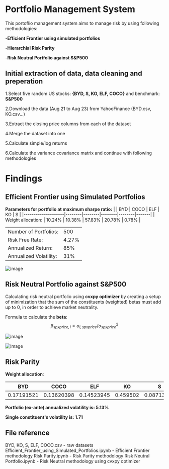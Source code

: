 # Portfolio Management System
This portoflio management system aims to manage risk by using following methodologies:

-**Efficient Frontier using simulated portfolios**

-**Hierarchial Risk Parity**

-**Risk Neutral Portfolio against S&P500**

## Initial extraction of data, data cleaning and preperation
1.Select five random US stocks: **{BYD, S, KO, ELF, COCO}** and benchmark: **S&P500**

2.Download the data (Aug 21 to Aug 23) from YahooFinance (BYD.csv, KO.csv...)
   
3.Extract the closing price columns from each of the dataset

4.Merge the dataset into one 

5.Calculate simple/log returns

6.Calculate the variance covariance matrix and continue with following methodologies

# Findings
## Efficient Frontier using Simulated Portfolios
**Parameters for portfolio at maximum sharpe ratio:**
|                    | BYD    | COCO   | ELF    | KO     | S     |
|--------------------|--------|--------|--------|--------|-------|
| Weight allocation: | 10.24% | 10.38% | 57.83% | 20.78% | 0.78% |

|                        |       |
|------------------------|-------|
| Number of Portfolios:  | 500   |
| Risk Free Rate:        | 4.27% |
| Annualized Return:     | 85%   |
| Annualized Volatility: | 31%   |




![image](https://github.com/LukaszLisowski2/MyProjects/assets/78934435/84bf182a-81c6-4bae-b2b7-ac0855266edd)


## Risk Neutral Portfolio against S&P500
Calculating risk neutral portfolio using **cvxpy optimizer** by creating a setup of minimization that the sum of the constituents (weighted) betas must add up to 0, in order to achieve market neutrality.

Formula to calculate the **beta**:
$$\beta_{spxprice,i} = \sigma_{i, spxprice} / \sigma_{spxprice}^2$$

![image](https://github.com/LukaszLisowski2/MyProjects/assets/78934435/9e1446e8-6b9c-4825-8246-31263c82829e)

![image](https://github.com/LukaszLisowski2/MyProjects/assets/78934435/07fbb80b-9a40-4e3c-8932-d31ea9e328e5)

## Risk Parity
**Weight allocation**:


 BYD        | COCO       | ELF        | KO       | S          
------------|------------|------------|----------|------------
 0.17191521 | 0.13620398 | 0.14523945 | 0.459502 | 0.08713936 


**Portfolio (ex-ante) annualized volatility is: 5.13%**

**Single constituent's volatility is: 1.71**

## File reference
BYD, KO, S, ELF, COCO.csv - raw datasets
Efficient_Frontier_using_Simulated_Portfolios.ipynb - Efficient Frontier methodology
Risk Parity.ipynb - Risk Parity methodology
Risk Neutral Portfolio.ipynb - Risk Neutral methodology using cvxpy optimizer

